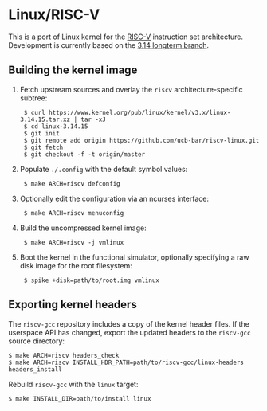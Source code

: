 Linux/RISC-V
================================================================================

This is a port of Linux kernel for the [RISC-V](http://riscv.org/)
instruction set architecture.
Development is currently based on the [3.14 longterm branch](
https://git.kernel.org/cgit/linux/kernel/git/stable/linux-stable.git/log/?h=linux-3.14.y).

Building the kernel image
--------------------------------------------------------------------------------

1. Fetch upstream sources and overlay the `riscv` architecture-specific
   subtree:

        $ curl https://www.kernel.org/pub/linux/kernel/v3.x/linux-3.14.15.tar.xz | tar -xJ
        $ cd linux-3.14.15
        $ git init
        $ git remote add origin https://github.com/ucb-bar/riscv-linux.git
        $ git fetch
        $ git checkout -f -t origin/master

1. Populate `./.config` with the default symbol values:

        $ make ARCH=riscv defconfig

1. Optionally edit the configuration via an ncurses interface:

        $ make ARCH=riscv menuconfig

1. Build the uncompressed kernel image:

        $ make ARCH=riscv -j vmlinux

1. Boot the kernel in the functional simulator, optionally specifying a
   raw disk image for the root filesystem:

        $ spike +disk=path/to/root.img vmlinux

Exporting kernel headers
--------------------------------------------------------------------------------

The `riscv-gcc` repository includes a copy of the kernel header files.
If the userspace API has changed, export the updated headers to the
`riscv-gcc` source directory:

    $ make ARCH=riscv headers_check
    $ make ARCH=riscv INSTALL_HDR_PATH=path/to/riscv-gcc/linux-headers headers_install

Rebuild `riscv-gcc` with the `linux` target:

    $ make INSTALL_DIR=path/to/install linux

